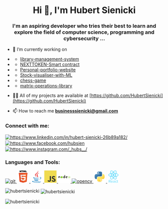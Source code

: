 <h1 align="center">Hi 👋, I'm Hubert Sienicki</h1>
<h3 align="center">I'm an aspiring developer who tries their best to learn and explore the field of computer science, programming and cybersecurity ...</h3>

- 🔭 I’m currently working on 
- - [library-management-system](https://github.com/HubertSienicki/library-management-system)
- - [NEXTTOKEN-Smart contract](https://github.com/HubertSienicki/Etherum-Blockchain-Token-NEXT)
- - [Personal-portfolio-website](https://github.com/HubertSienicki/Personal-portfolio-website)
- - [Stock-visualiser-with-ML](https://github.com/HubertSienicki/Stock-Visualizer-With-ML)
- - [chess-game](https://github.com/HubertSienicki/chess-game)
- - [matrix-operations-library](https://github.com/HubertSienicki/matrix-operations-library)


- 👨‍💻 All of my projects are available at [https://github.com/HubertSienicki](https://github.com/HubertSienicki)

- 📫 How to reach me **businesssienicki@gmail.com**

<h3 align="left">Connect with me:</h3>
<p align="left">
<a href="https://www.linkedin.com/in/hubert-sienicki-26b89a182/" target="blank"><img align="center" src="https://raw.githubusercontent.com/rahuldkjain/github-profile-readme-generator/master/src/images/icons/Social/linked-in-alt.svg" alt="https://www.linkedin.com/in/hubert-sienicki-26b89a182/" height="30" width="40" /></a>
<a href="https://www.facebook.com/hubsien/" target="blank"><img align="center" src="https://raw.githubusercontent.com/rahuldkjain/github-profile-readme-generator/master/src/images/icons/Social/facebook.svg" alt="https://www.facebook.com/hubsien" height="30" width="40" /></a>
<a href="https://www.instagram.com/_hubs__/" target="blank"><img align="center" src="https://raw.githubusercontent.com/rahuldkjain/github-profile-readme-generator/master/src/images/icons/Social/instagram.svg" alt="https://www.instagram.com/_hubs__/" height="30" width="40" /></a>
</p>

<h3 align="left">Languages and Tools:</h3>
<p align="left"> <a href="https://git-scm.com/" target="_blank" rel="noreferrer"> <img src="https://www.vectorlogo.zone/logos/git-scm/git-scm-icon.svg" alt="git" width="40" height="40"/> </a> <a href="https://www.w3.org/html/" target="_blank" rel="noreferrer"> <img src="https://raw.githubusercontent.com/devicons/devicon/master/icons/html5/html5-original-wordmark.svg" alt="html5" width="40" height="40"/> </a> <a href="https://www.java.com" target="_blank" rel="noreferrer"> <img src="https://raw.githubusercontent.com/devicons/devicon/master/icons/java/java-original.svg" alt="java" width="40" height="40"/> </a> <a href="https://developer.mozilla.org/en-US/docs/Web/JavaScript" target="_blank" rel="noreferrer"> <img src="https://raw.githubusercontent.com/devicons/devicon/master/icons/javascript/javascript-original.svg" alt="javascript" width="40" height="40"/> </a> <a href="https://nodejs.org" target="_blank" rel="noreferrer"> <img src="https://raw.githubusercontent.com/devicons/devicon/master/icons/nodejs/nodejs-original-wordmark.svg" alt="nodejs" width="40" height="40"/> </a> <a href="https://opencv.org/" target="_blank" rel="noreferrer"> <img src="https://www.vectorlogo.zone/logos/opencv/opencv-icon.svg" alt="opencv" width="40" height="40"/> </a> <a href="https://www.python.org" target="_blank" rel="noreferrer"> <img src="https://raw.githubusercontent.com/devicons/devicon/master/icons/python/python-original.svg" alt="python" width="40" height="40"/> </a> <a href="https://reactjs.org/" target="_blank" rel="noreferrer"> <img src="https://raw.githubusercontent.com/devicons/devicon/master/icons/react/react-original-wordmark.svg" alt="react" width="40" height="40"/> </a> </p>

<p><img align="left" src="https://github-readme-stats.vercel.app/api/top-langs?username=hubertsienicki&show_icons=true&locale=en&layout=compact" alt="hubertsienicki" /></p>

<p>&nbsp;<img align="center" src="https://github-readme-stats.vercel.app/api?username=hubertsienicki&show_icons=true&locale=en" alt="hubertsienicki" /></p>

<p><img align="center" src="https://github-readme-streak-stats.herokuapp.com/?user=hubertsienicki&" alt="hubertsienicki" /></p>

